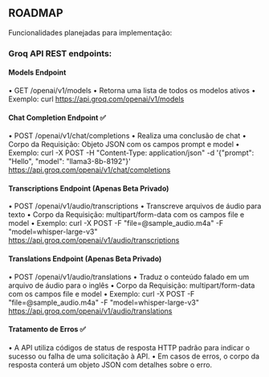 ## ROADMAP

Funcionalidades planejadas para implementação:

### Groq API REST endpoints:

#### Models Endpoint

• GET /openai/v1/models
• Retorna uma lista de todos os modelos ativos
• Exemplo: curl https://api.groq.com/openai/v1/models

#### Chat Completion Endpoint ✅

• POST /openai/v1/chat/completions
• Realiza uma conclusão de chat
• Corpo da Requisição: Objeto JSON com os campos prompt e model
• Exemplo: curl -X POST -H "Content-Type: application/json" -d '{"prompt": "Hello", "model": "llama3-8b-8192"}' https://api.groq.com/openai/v1/chat/completions

#### Transcriptions Endpoint (Apenas Beta Privado)

• POST /openai/v1/audio/transcriptions
• Transcreve arquivos de áudio para texto
• Corpo da Requisição: multipart/form-data com os campos file e model
• Exemplo: curl -X POST -F "file=@sample_audio.m4a" -F "model=whisper-large-v3" https://api.groq.com/openai/v1/audio/transcriptions

#### Translations Endpoint (Apenas Beta Privado)

• POST /openai/v1/audio/translations
• Traduz o conteúdo falado em um arquivo de áudio para o inglês
• Corpo da Requisição: multipart/form-data com os campos file e model
• Exemplo: curl -X POST -F "file=@sample_audio.m4a" -F "model=whisper-large-v3" https://api.groq.com/openai/v1/audio/translations

#### Tratamento de Erros ✅

• A API utiliza códigos de status de resposta HTTP padrão para indicar o sucesso ou falha de uma solicitação à API.
• Em casos de erros, o corpo da resposta conterá um objeto JSON com detalhes sobre o erro.
